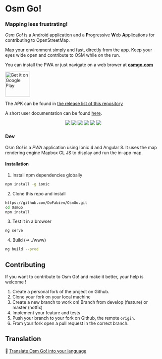 # Osm Go! 

### Mapping less frustrating! 

_Osm Go!_ is a Android application and a **P**rogressive **W**eb **A**pplications for contributing to OpenStreetMap.

Map your environment simply and fast, directly from the app. Keep your eyes wide open and contribute to OSM while on the run.


You can install the PWA or just navigate on a web brower at **[osmgo.com](https://osmgo.com)**

[<img src="https://play.google.com/intl/en_us/badges/images/generic/en_badge_web_generic.png" alt="Get it on Google Play" height="80">](https://play.google.com/store/apps/details?id=fr.dogeo.osmgo)

The APK can be found in [the release list of this repository](https://github.com/DoFabien/OsmGo/releases) 


A short user documentation can be found [here](https://dofabien.github.io/OsmGo/).

 <p align="center">
  <img src="./docs/assets/map-vt.png?raw=true"/>
  <img src="./docs/assets/map-ortho.png?raw=true"/>
  <img src="./docs/assets/fiche.png?raw=true"/>
  <img src="./docs/assets/map-modif.png?raw=true"/>
  <img src="./docs/assets/select-primary-tag-velo.png?raw=true"/>
  <img src="https://raw.githubusercontent.com/wiki/DoFabien/OsmGo/assets/send-data.png"/>
</p>


### Dev
Osm Go! is a _PWA_ application using Ionic 4 and Angular 8. It uses the map rendering engine Mapbox GL JS to display and run the in-app map.

#### Installation 
1) Install npm dependencies globally
```sh
npm install -g ionic
```
2) Clone this repo and install
```sh
https://github.com/DoFabien/OsmGo.git
cd OsmGo
npm install
```
3) Test it in a browser
```sh
ng serve 
```
4) Build (=> ./www)
```sh
ng build --prod 
```

## Contributing
If you want to contribute to Osm Go! and make it better, your help is welcome !

 1. Create a personal fork of the project on Github.
 2. Clone your fork on your local machine
 3. Create a new branch to work on! Branch from develop (feature) or master (hotfix)
 4. Implement your feature and tests
 5. Push your branch to your fork on Github, the remote `origin`.
 6. From your fork open a pull request in the correct branch. 
 

## Translation
👅 [Translate Osm Go! into your language](CONTRIBUTING.md#translating-the-app)
